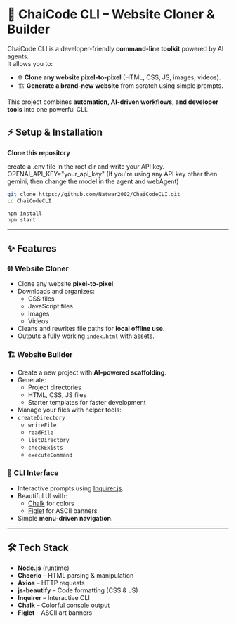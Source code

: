 # 🚀 ChaiCode CLI – Website Cloner & Builder

ChaiCode CLI is a developer-friendly **command-line toolkit** powered by AI agents.  
It allows you to:

- 🌐 **Clone any website pixel-to-pixel** (HTML, CSS, JS, images, videos).  
- 🏗️ **Generate a brand-new website** from scratch using simple prompts.  

This project combines **automation, AI-driven workflows, and developer tools** into one powerful CLI.

## ⚡ Setup & Installation

**Clone this repository**

  create a .env file in the root dir and write your API key.
  OPENAI_API_KEY="your_api_key"    (If you're using any API key other then gemini, then change the model in the agent and webAgent)

   ```bash
   git clone https://github.com/Natwar2002/ChaiCodeCLI.git
   cd ChaiCodeCLI
   
   npm install
   npm start
   ```

---

## ✨ Features

### 🌐 Website Cloner
- Clone any website **pixel-to-pixel**.  
- Downloads and organizes:
  - CSS files  
  - JavaScript files  
  - Images  
  - Videos  
- Cleans and rewrites file paths for **local offline use**.  
- Outputs a fully working `index.html` with assets.

### 🏗️ Website Builder
- Create a new project with **AI-powered scaffolding**.  
- Generate:
  - Project directories  
  - HTML, CSS, JS files  
  - Starter templates for faster development  
- Manage your files with helper tools:
- `createDirectory`
  - `writeFile`
  - `readFile`
  - `listDirectory`
  - `checkExists`
  - `executeCommand`

### 🎨 CLI Interface
- Interactive prompts using [Inquirer.js](https://www.npmjs.com/package/inquirer).  
- Beautiful UI with:
  - [Chalk](https://www.npmjs.com/package/chalk) for colors  
  - [Figlet](https://www.npmjs.com/package/figlet) for ASCII banners  
- Simple **menu-driven navigation**.  

---

## 🛠️ Tech Stack

- **Node.js** (runtime)  
- **Cheerio** – HTML parsing & manipulation  
- **Axios** – HTTP requests  
- **js-beautify** – Code formatting (CSS & JS)  
- **Inquirer** – Interactive CLI  
- **Chalk** – Colorful console output  
- **Figlet** – ASCII art banners  